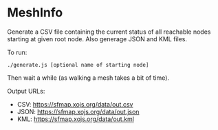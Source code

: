 # MeshInfo

Generate a CSV file containing the current status of all reachable nodes starting at given root node.
Also generage JSON and KML files. 

To run:

```./generate.js [optional name of starting node]```

Then wait a while (as walking a mesh takes a bit of time).

Output URLs: 
- CSV:  https://sfmap.xojs.org/data/out.csv
- JSON: https://sfmap.xojs.org/data/out.json
- KML:  https://sfmap.xojs.org/data/out.kml

